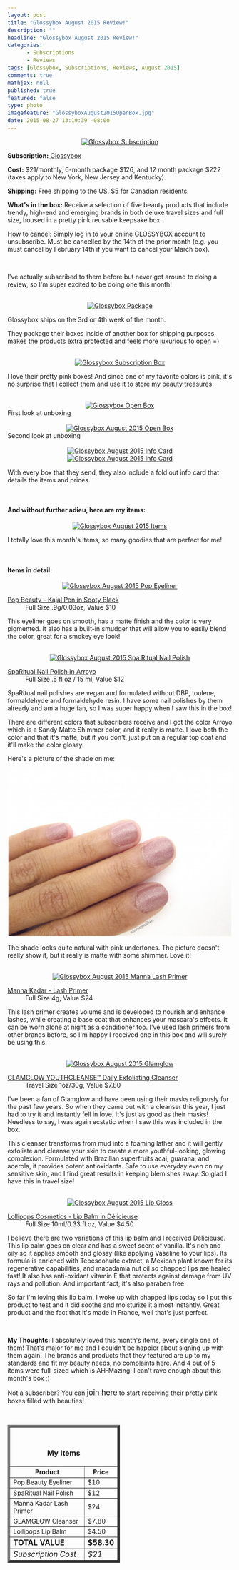```yaml
---
layout: post
title: "Glossybox August 2015 Review!"
description: ""
headline: "Glossybox August 2015 Review!"
categories: 
      - Subscriptions
      - Reviews
tags: [Glossybox, Subscriptions, Reviews, August 2015]
comments: true
mathjax: null
published: true
featured: false
type: photo
imagefeature: "GlossyboxAugust2015OpenBox.jpg"
date: 2015-08-27 13:19:39 -08:00
---
```


<center><a href="https://www.glossybox.com/referal?CI=MTMzODY3" target="_blank">
<img src="/images//GlossyboxAugust2015Package.jpg" border="0" style="border:none;max-width:100%;" alt="Glossybox Subscription" />
</a></center>
<p><b>Subscription:</b><a href="https://www.glossybox.com/referal?CI=MTMzODY3" target="_blank"> Glossybox</a></p>
<p><b>Cost:</b> $21/monthly, 6-month package $126, and 12 month package $222 (taxes apply to New York, New Jersey and Kentucky).</p>
<p><b>Shipping:</b> Free shipping to the US. $5 for Canadian residents.</p>
<p><b>What's in the box:</b> Receive a selection of five beauty products that include trendy, high-end and emerging brands in both deluxe travel sizes and full size, housed in a pretty pink reusable keepsake box.</p>
<p>How to cancel: Simply log in to your online GLOSSYBOX account to unsubscribe. Must be cancelled by the 14th of the prior month (e.g. you must cancel by February 14th if you want to cancel your March box).</p>
<br>

<p>I've actually subscribed to them before but never got around to doing a review, so I'm super excited to be doing one this month!</p>

<br>

<center><a href="https://www.glossybox.com/referal?CI=MTMzODY3" target="_blank">
<img src="/images//GlossyboxAugust2015OpenPackage.jpg" border="0" style="border:none;max-width:100%;" alt="Glossybox Package" />
</a></center>

<p>Glossybox ships on the 3rd or 4th week of the month.</p>

<p>They package their boxes inside of another box for shipping purposes, makes the products extra protected and feels more luxurious to open =)</p>

<br>

<center><a href="https://www.glossybox.com/referal?CI=MTMzODY3" target="_blank">
<img src="/images//GlossyboxAugust2015Box.jpg" border="0" style="border:none;max-width:100%;" alt="Glossybox Subscription Box" />
</a></center>

<p>I love their pretty pink boxes! And since one of my favorite colors is pink, it's no surprise that I collect them and use it to store my beauty treasures.</p>

<br>

<center><a href="https://www.glossybox.com/referal?CI=MTMzODY3" target="_blank">
<img src="/images//GlossyboxAugust2015OpenBox.jpg" border="0" style="border:none;max-width:100%;" alt="Glossybox Open Box" />
</a></center>
<figcaption>First look at unboxing</figcaption>

<br>

<center><a href="https://www.glossybox.com/referal?CI=MTMzODY3" target="_blank">
<img src="/images//GlossyboxAugust2015OpenBox2.jpg" border="0" style="border:none;max-width:100%;" alt="Glossybox August 2015 Open Box" />
</a></center>
<figcaption>Second look at unboxing</figcaption>

<br>

<center><a href="https://www.glossybox.com/referal?CI=MTMzODY3" target="_blank">
<img src="/images//GlossyboxAugust2015Info.jpg" border="0" style="border:none;max-width:100%;" alt="Glossybox August 2015 Info Card" />
</a></center>

<center><a href="https://www.glossybox.com/referal?CI=MTMzODY3" target="_blank">
<img src="/images//GlossyboxAugust2015Info2.jpg" border="0" style="border:none;max-width:100%;" alt="Glossybox August 2015 Info Card" />
</a></center>

<p>With every box that they send, they also include a fold out info card that details the items and prices.</p>

<br>

<H4>And without further adieu, here are my items:</H4>

<center><a href="https://www.glossybox.com/referal?CI=MTMzODY3" target="_blank">
<img src="/images//GlossyboxAugust2015Items.jpg" border="0" style="border:none;max-width:100%;" alt="Glossybox August 2015 Items" />
</a></center>

<p>I totally love this month's items, so many goodies that are perfect for me!</p>

<br>

<H4>Items in detail:</H4>

<center><a href="https://www.glossybox.com/referal?CI=MTMzODY3" target="_blank">
<img src="/images//GlossyboxAugust2015Eyeliner.jpg" border="0" style="border:none;max-width:100%;" alt="Glossybox August 2015 Pop Eyeliner" />
</a></center>

<DL>
<DT><a href="http://www.popbeauty.com/products/kajal-pen" target="_blank">Pop Beauty - Kajal Pen in Sooty Black</a></DT>
<DD>Full Size .9g/0.03oz, Value $10</DD>
</DL>

<p>This eyeliner goes on smooth, has a matte finish and the color is very pigmented. It also has a built-in smudger that will allow you to easily blend the color, great for a smokey eye look!</p>

<br>

<center><a href="https://www.glossybox.com/referal?CI=MTMzODY3" target="_blank">
<img src="/images//GlossyboxAugust2015NailPolish.jpg" border="0" style="border:none;max-width:100%;" alt="Glossybox August 2015 Spa Ritual Nail Polish" />
</a></center>

<DL>
<DT><a href="http://www.sparitual.com/catalog/product/view/id/528/s/arroyo/?___store=default" target="_blank">SpaRitual Nail Polish in Arroyo</a></DT>
<DD>Full Size .5 fl oz / 15 ml, Value $12</DD>
</DL>

<p>SpaRitual nail polishes are vegan and formulated without DBP, toulene, formaldehyde and formaldehyde resin. I have some nail polishes by them already and am a huge fan, so I was super happy when I saw this in the box!</p>

<p>There are different colors that subscribers receive and I got the color Arroyo which is a Sandy Matte Shimmer color, and it really is matte. I love both the color and that it's matte, but if you don't, just put on a regular top coat and it'll make the color glossy.</p>

<p>Here's a picture of the shade on me:</p>

<center><img src='/images/GlossyboxAugust2015NailPolish2.jpg'></center>
<p>The shade looks quite natural with pink undertones. The picture doesn't really show it, but it really is matte with some shimmer. Love it!</p>

<br>

<center><a href="https://www.glossybox.com/referal?CI=MTMzODY3" target="_blank">
<img src="/images//GlossyboxAugust2015Manna.jpg" border="0" style="border:none;max-width:100%;" alt="Glossybox August 2015 Manna Lash Primer" />
</a></center>

<DL>
<DT><a href="http://www.mannakadarcosmetics.com/shop/eyes/step-1/primers/lash-primer.html" target="_blank">Manna Kadar - Lash Primer</a></DT>
<DD>Full Size 4g, Value $24</DD>
</DL>

<p>This lash primer creates volume and is developed to nourish and enhance lashes, while creating a base coat that enhances your mascara's effects. It can be worn alone at night as a conditioner too. I've used lash primers from other brands before, so I'm happy I received one in this box and will surely be using this.</p>

<br>

<center><a href="https://www.glossybox.com/referal?CI=MTMzODY3" target="_blank">
<img src="/images//GlossyboxAugust2015Glamglow.jpg" border="0" style="border:none;max-width:100%;" alt="Glossybox August 2015 Glamglow" />
</a></center>

<DL>
<DT><a href="http://www.drbrandtskincare.com/product/pores-no-more-cleanser-nettoyant.do" target="_blank">GLAMGLOW YOUTHCLEANSE™ Daily Exfoliating Cleanser</a></DT>
<DD>Travel Size 1oz/30g, Value $7.80</DD>
</DL>

<p>I've been a fan of Glamglow and have been using their masks religously for the past few years. So when they came out with a cleanser this year, I just had to try it and instantly fell in love. It's just as good as their masks! Needless to say, I was again ecstatic when I saw this was included in the box.</p>

<p>This cleanser transforms from mud into a foaming lather and it will gently exfoliate and cleanse your skin to create a more youthful-looking, glowing complexion. Formulated with Brazilian superfruits acai, guarana, and acerola, it provides potent antioxidants. Safe to use everyday even on my sensitive skin, and I find great results in keeping blemishes away. So glad I have this in travel size!</p>

<br>

<center><a href="https://www.glossybox.com/referal?CI=MTMzODY3" target="_blank">
<img src="/images//GlossyboxAugust2015Lip.jpg" border="0" style="border:none;max-width:100%;" alt="Glossybox August 2015 Lip Gloss" />
</a></center>

<DL>
<DT><a href="http://www.lollipopsparis.fr/en/baume-a-levres.html" target="_blank">Lollipops Cosmetics - Lip Balm in Délicieuse</a></DT>
<DD>Full Size 10ml/0.33 fl.oz, Value $4.50</DD>
</DL>

<p>I believe there are two variations of this lip balm and I received Délicieuse. This lip balm goes on clear and has a sweet scent of vanilla. It's rich and oily so it applies smooth and glossy (like applying Vaseline to your lips). Its formula is enriched with Tepescohuite extract, a Mexican plant known for its regenerative capabilities, and macadamia nut oil so chapped lips are healed fast! It also has anti-oxidant vitamin E that protects against damage from UV rays and pollution. And important fact, it's also paraben free.</p>

<p>So far I'm loving this lip balm. I woke up with chapped lips today so I put this product to test and it did soothe and moisturize it almost instantly. Great product and the fact that it's made in France, well that's just perfect.</p>

<br>

<p><i class="icon-exclamation-sign"></i><b> My Thoughts:</b> I absolutely loved this month's items, every single one of them! That's major for me and I couldn't be happier about signing up with them again. The brands and products that they featured are up to my standards and fit my beauty needs, no complaints here. And 4 out of 5 items were full-sized which is AH-Mazing! I can't rave enough about this month's box ;)</p>

<p>Not a subscriber? You can <a href="https://www.glossybox.com/referal?CI=MTMzODY3"><big>join here</big></a> to start receiving their pretty pink boxes filled with beauties!</p>
<br>

<TABLE  BORDER="5" style="width:50%">
   <TR>
      <TH COLSPAN="2">
         <H3><BR><center>My Items</center></H3>
      </TH>
   </TR>
      <TH>Product</TH>
      <TH>Price</TH>
  <TR>
      <TD>Pop Beauty Eyeliner</TD>
      <TD>$10</TD>
   </TR>
   <TR>
      <TD>SpaRitual Nail Polish</TD>
      <TD>$12</TD>
   </TR>
  <TR>
      <TD>Manna Kadar Lash Primer</TD>
      <TD>$24</TD>
   </TR>
   <TR>
      <TD>GLAMGLOW Cleanser</TD>
      <TD>$7.80</TD>
   </TR>
   <TR>
      <TD>Lollipops Lip Balm</TD>
      <TD>$4.50</TD>
   </TR>
   <TR>
      <TD><b><big>TOTAL VALUE</big></b></TD>
      <TD><b><big>$58.30</big></b></TD>
   </TR>
   <TR>
      <TD><i><big>Subscription Cost</big></i></TD>
      <TD><i><big>$21</big></i></TD>
   </TR>
</TABLE>
